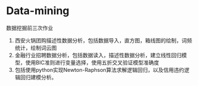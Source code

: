 # Data-mining
数据挖掘前三次作业
1. 西安火锅团购描述性数据分析，包括数据导入，直方图，箱线图的绘制，词频统计，绘制词云图
2. 金融行业招聘数据分析，包括数据读入，描述性数据分析，建立线性回归模型，使用BIC准则进行变量选择，使用五折交叉验证模型准确度
3. 包括使用python实现Newton-Raphson算法求解逻辑回归，以及信用违约逻辑回归建模分析。
